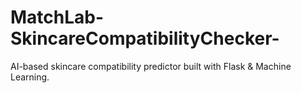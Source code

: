 # MatchLab-SkincareCompatibilityChecker-
AI-based skincare compatibility predictor built with Flask &amp; Machine Learning.
